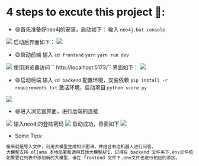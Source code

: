 # 4 steps to excute this project :whale::
- :smile:首先准备好neo4j的安装，启动如下：
输入 ``neo4j.bat console``
<image src="images/01_neo4j.png">
启动后界面如下：
<image src="images/02_neo4j_browse.png">

- :smile:启动前端
输入 ``cd frontend``
``yarn``
``yarn run dev``
<image src="images/03_frontend.png">
使用浏览器访问 `` http://localhost:5173/``
界面如下：
<image src="images/05_final_browse1.png">

- :smile:启动后端
输入 ``cd backend``
配置环境，安装依赖 ``pip install -r requirements.txt``
激活环境，启动项目 ``python score.py``
<image src="images/04_backend.png">

- :smile:进入浏览器界面，进行后端的连接
<image src="images/05_final_browse1.png">
输入neo4j的登陆密码
<image src="images/06_final_browse2.png">
启动成功，界面如下
<image src="images/07_final_browse3.png">

- Some Tips:
```bash
接来就是导入文件，利用大模型生成知识图谱，并结合右边机器人进行问答。
大模型支持 ollama 本地部署和调用其他大模型API，记得在 backend 文件夹下.env文件填入你的api。
如果要在列表中添加新的大模型，请在 frontend 文件下.env文件也进行相应的添加。
```